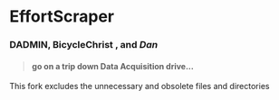 # **EffortScraper**
### DADMIN, BicycleChrist , and _Dan_
>#### go on a trip down Data Acquisition drive...

This fork excludes the unnecessary and obsolete files and directories

